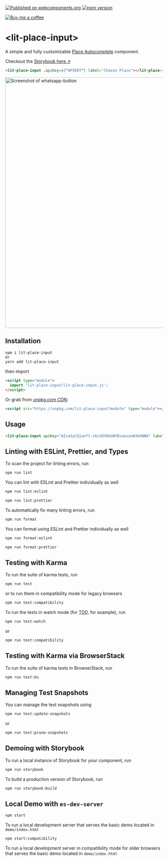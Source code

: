 [![Published on webcomponents.org](https://img.shields.io/badge/webcomponents.org-published-blue.svg)](https://www.webcomponents.org/element/lit-place-input) [![npm version](https://badge.fury.io/js/lit-place-input.svg)](https://badge.fury.io/js/lit-place-input)

[![Buy me a coffee][buymeacoffee-shield]][buymeacoffee]

# \<lit-place-input>

A simple and fully customizable [Place Autocomplete](https://developers.google.com/places/web-service/autocomplete) component.

Checkout the [Storybook here  ↗](https://smashah.github.io/)


```html
<lit-place-input .apiKey=${"APIKEY"} label="Choose Place"></lit-place-input>
```

[<img src="https://raw.githubusercontent.com/smashah/lit-place-input/master/screenshot.png" alt="Screenshot of whatsapp-button" width="800">](https://smashah.github.io/lit-place-input/?path=/story/litplaceinput--simple)

## Installation

```bash
npm i lit-place-input
Or
yarn add lit-place-input
```

then import

```html
<script type="module">
  import 'lit-place-input/lit-place-input.js';
</script>
```

Or grab from [unpkg.com CDN](https://unpkg.com/lit-place-input?module):

```html
<script src="https://unpkg.com/lit-place-input?module" type="module"></script>
```


## Usage

<!--
```
<custom-element-demo>
  <template>
<script src="https://unpkg.com/lit-place-input?module" type="module"></script>
<script type="module">
  import 'lit-place-input/lit-place-input.js';
</script>
    <next-code-block></next-code-block>
  </template>
</custom-element-demo>
```
-->

```html
<lit-place-input apiKey="AIzaSyCQjwnft-x6cXQYDkGNYBzaevanW3mVNBA" label="Choose Place"></lit-place-input>
```

## Linting with ESLint, Prettier, and Types

To scan the project for linting errors, run
```bash
npm run lint
```

You can lint with ESLint and Prettier individually as well
```bash
npm run lint:eslint
```
```bash
npm run lint:prettier
```

To automatically fix many linting errors, run
```bash
npm run format
```

You can format using ESLint and Prettier individually as well
```bash
npm run format:eslint
```
```bash
npm run format:prettier
```

## Testing with Karma
To run the suite of karma tests, run
```bash
npm run test
```
or to run them in compatibility mode for legacy browsers
```bash
npm run test:compatibility
```

To run the tests in watch mode (for <abbr title="test driven development">TDD</abbr>, for example), run

```bash
npm run test:watch
```
or
```bash
npm run test:compatibility
```

## Testing with Karma via BrowserStack
To run the suite of karma tests in BrowserStack, run
```bash
npm run test:bs
```

## Managing Test Snapshots
You can manage the test snapshots using
```bash
npm run test:update-snapshots
```
or
```bash
npm run test:prune-snapshots
```

## Demoing with Storybook
To run a local instance of Storybook for your component, run
```bash
npm run storybook
```

To build a production version of Storybook, run
```bash
npm run storybook:build
```


## Local Demo with `es-dev-server`
```bash
npm start
```
To run a local development server that serves the basic demo located in `demo/index.html`

```bash
npm start:compatibility
```
To run a local development server in compatibility mode for older browsers that serves the basic demo located in `demo/index.html`

[buymeacoffee-shield]: https://www.buymeacoffee.com/assets/img/guidelines/download-assets-sm-2.svg
[buymeacoffee]: https://www.buymeacoffee.com/0lUd5Y3